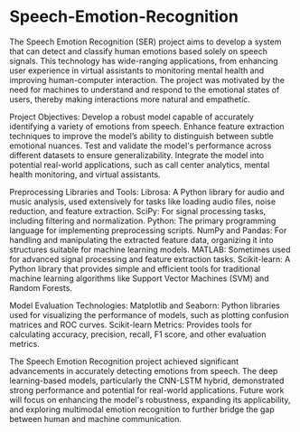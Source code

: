 # Speech-Emotion-Recognition
The Speech Emotion Recognition (SER) project aims to develop a system that can detect and classify human emotions based solely on speech signals. This technology has wide-ranging applications, from enhancing 
user experience in virtual assistants to monitoring mental health and improving human-computer interaction. The project was motivated by the need for machines to understand and respond to the emotional states 
of users, thereby making interactions more natural and empathetic.

Project Objectives:
Develop a robust model capable of accurately identifying a variety of emotions from speech.
Enhance feature extraction techniques to improve the model’s ability to distinguish between subtle emotional nuances.
Test and validate the model's performance across different datasets to ensure generalizability.
Integrate the model into potential real-world applications, such as call center analytics, mental health monitoring, and virtual assistants.

Preprocessing Libraries and Tools:
Librosa: A Python library for audio and music analysis, used extensively for tasks like loading audio files, noise reduction, and feature extraction.
SciPy: For signal processing tasks, including filtering and normalization.
Python: The primary programming language for implementing preprocessing scripts.
NumPy and Pandas: For handling and manipulating the extracted feature data, organizing it into structures suitable for machine learning models.
MATLAB: Sometimes used for advanced signal processing and feature extraction tasks.
Scikit-learn: A Python library that provides simple and efficient tools for traditional machine learning algorithms like Support Vector Machines (SVM) and Random Forests.

Model Evaluation Technologies:
Matplotlib and Seaborn: Python libraries used for visualizing the performance of models, such as plotting confusion matrices and ROC curves.
Scikit-learn Metrics: Provides tools for calculating accuracy, precision, recall, F1 score, and other evaluation metrics.

The Speech Emotion Recognition project achieved significant advancements in accurately detecting emotions from speech. The deep learning-based models, particularly the CNN-LSTM hybrid, demonstrated 
strong performance and potential for real-world applications. Future work will focus on enhancing the model's robustness, expanding its applicability, and exploring multimodal emotion recognition to further
bridge the gap between human and machine communication.

